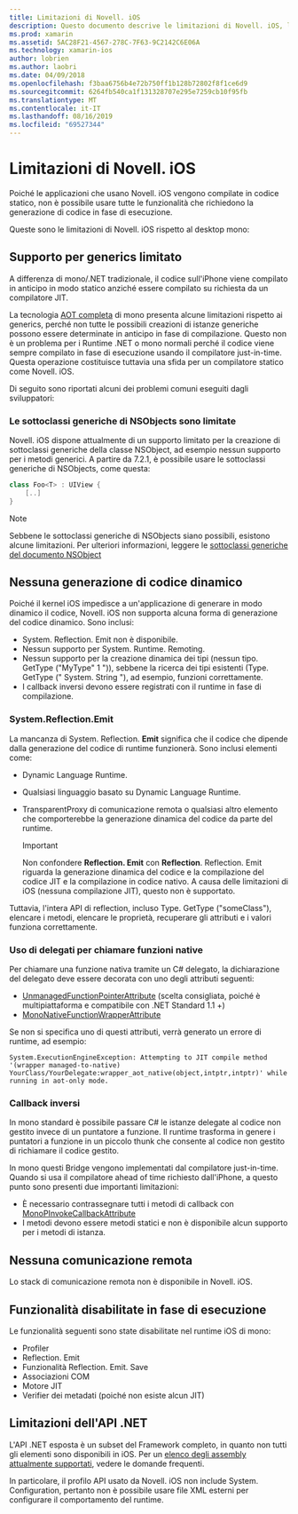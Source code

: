 ```yaml
---
title: Limitazioni di Novell. iOS
description: Questo documento descrive le limitazioni di Novell. iOS, la discussione di generics, le sottoclassi generiche di NSObjects, P/Invoke negli oggetti generici e altro ancora.
ms.prod: xamarin
ms.assetid: 5AC28F21-4567-278C-7F63-9C2142C6E06A
ms.technology: xamarin-ios
author: lobrien
ms.author: laobri
ms.date: 04/09/2018
ms.openlocfilehash: f3baa6756b4e72b750ff1b128b72802f8f1ce6d9
ms.sourcegitcommit: 6264fb540ca1f131328707e295e7259cb10f95fb
ms.translationtype: MT
ms.contentlocale: it-IT
ms.lasthandoff: 08/16/2019
ms.locfileid: "69527344"
---
```

# <a name="limitations-of-xamarinios"></a>Limitazioni di Novell. iOS

Poiché le applicazioni che usano Novell. iOS vengono compilate in codice statico, non è possibile usare tutte le funzionalità che richiedono la generazione di codice in fase di esecuzione.

Queste sono le limitazioni di Novell. iOS rispetto al desktop mono:

 <a name="Limited_Generics_Support" />


## <a name="limited-generics-support"></a>Supporto per generics limitato

A differenza di mono/.NET tradizionale, il codice sull'iPhone viene compilato in anticipo in modo statico anziché essere compilato su richiesta da un compilatore JIT.

La tecnologia [AOT completa](https://www.mono-project.com/docs/advanced/aot/#full-aot) di mono presenta alcune limitazioni rispetto ai generics, perché non tutte le possibili creazioni di istanze generiche possono essere determinate in anticipo in fase di compilazione. Questo non è un problema per i Runtime .NET o mono normali perché il codice viene sempre compilato in fase di esecuzione usando il compilatore just-in-time. Questa operazione costituisce tuttavia una sfida per un compilatore statico come Novell. iOS.

Di seguito sono riportati alcuni dei problemi comuni eseguiti dagli sviluppatori:

 <a name="Generic_Subclasses_of_NSObjects_are_limited" />


### <a name="generic-subclasses-of-nsobjects-are-limited"></a>Le sottoclassi generiche di NSObjects sono limitate

Novell. iOS dispone attualmente di un supporto limitato per la creazione di sottoclassi generiche della classe NSObject, ad esempio nessun supporto per i metodi generici. A partire da 7.2.1, è possibile usare le sottoclassi generiche di NSObjects, come questa:

```csharp
class Foo<T> : UIView {
    [..]
}
```

> [!NOTE]
> Sebbene le sottoclassi generiche di NSObjects siano possibili, esistono alcune limitazioni. Per ulteriori informazioni, leggere le [sottoclassi generiche del documento NSObject](~/ios/internals/api-design/nsobject-generics.md)


 <a name="No_Dynamic_Code_Generation" />


## <a name="no-dynamic-code-generation"></a>Nessuna generazione di codice dinamico

Poiché il kernel iOS impedisce a un'applicazione di generare in modo dinamico il codice, Novell. iOS non supporta alcuna forma di generazione del codice dinamico. Sono inclusi:

- System. Reflection. Emit non è disponibile.
- Nessun supporto per System. Runtime. Remoting.
- Nessun supporto per la creazione dinamica dei tipi (nessun tipo. GetType ("MyType" 1 ")), sebbene la ricerca dei tipi esistenti (Type. GetType (" System. String "), ad esempio, funzioni correttamente. 
- I callback inversi devono essere registrati con il runtime in fase di compilazione.


 
 <a name="System.Reflection.Emit" />


### <a name="systemreflectionemit"></a>System.Reflection.Emit

La mancanza di System. Reflection. **Emit** significa che il codice che dipende dalla generazione del codice di runtime funzionerà. Sono inclusi elementi come:

- Dynamic Language Runtime.
- Qualsiasi linguaggio basato su Dynamic Language Runtime.
- TransparentProxy di comunicazione remota o qualsiasi altro elemento che comporterebbe la generazione dinamica del codice da parte del runtime. 


  > [!IMPORTANT]
  > Non confondere **Reflection. Emit** con **Reflection**. Reflection. Emit riguarda la generazione dinamica del codice e la compilazione del codice JIT e la compilazione in codice nativo. A causa delle limitazioni di iOS (nessuna compilazione JIT), questo non è supportato.

Tuttavia, l'intera API di reflection, incluso Type. GetType ("someClass"), elencare i metodi, elencare le proprietà, recuperare gli attributi e i valori funziona correttamente.

### <a name="using-delegates-to-call-native-functions"></a>Uso di delegati per chiamare funzioni native

Per chiamare una funzione nativa tramite un C# delegato, la dichiarazione del delegato deve essere decorata con uno degli attributi seguenti:

- [UnmanagedFunctionPointerAttribute](xref:System.Runtime.InteropServices.UnmanagedFunctionPointerAttribute) (scelta consigliata, poiché è multipiattaforma e compatibile con .NET Standard 1.1 +)
- [MonoNativeFunctionWrapperAttribute](xref:ObjCRuntime.MonoNativeFunctionWrapperAttribute)

Se non si specifica uno di questi attributi, verrà generato un errore di runtime, ad esempio:

```
System.ExecutionEngineException: Attempting to JIT compile method '(wrapper managed-to-native) YourClass/YourDelegate:wrapper_aot_native(object,intptr,intptr)' while running in aot-only mode.
```
 
 <a name="Reverse_Callbacks" />


### <a name="reverse-callbacks"></a>Callback inversi

In mono standard è possibile passare C# le istanze delegate al codice non gestito invece di un puntatore a funzione. Il runtime trasforma in genere i puntatori a funzione in un piccolo thunk che consente al codice non gestito di richiamare il codice gestito.

In mono questi Bridge vengono implementati dal compilatore just-in-time. Quando si usa il compilatore ahead of time richiesto dall'iPhone, a questo punto sono presenti due importanti limitazioni:

- È necessario contrassegnare tutti i metodi di callback con [MonoPInvokeCallbackAttribute](xref:ObjCRuntime.MonoPInvokeCallbackAttribute)
- I metodi devono essere metodi statici e non è disponibile alcun supporto per i metodi di istanza.
 
<a name="No_Remoting" />

## <a name="no-remoting"></a>Nessuna comunicazione remota

Lo stack di comunicazione remota non è disponibile in Novell. iOS.


 <a name="Runtime_Disabled_Features" />


## <a name="runtime-disabled-features"></a>Funzionalità disabilitate in fase di esecuzione

Le funzionalità seguenti sono state disabilitate nel runtime iOS di mono:

- Profiler
- Reflection. Emit
- Funzionalità Reflection. Emit. Save
- Associazioni COM
- Motore JIT
- Verifier dei metadati (poiché non esiste alcun JIT)


 <a name=".NET_API_Limitations" />


## <a name="net-api-limitations"></a>Limitazioni dell'API .NET

L'API .NET esposta è un subset del Framework completo, in quanto non tutti gli elementi sono disponibili in iOS. Per un [elenco degli assembly attualmente supportati](~/cross-platform/internals/available-assemblies.md), vedere le domande frequenti.



In particolare, il profilo API usato da Novell. iOS non include System. Configuration, pertanto non è possibile usare file XML esterni per configurare il comportamento del runtime.

